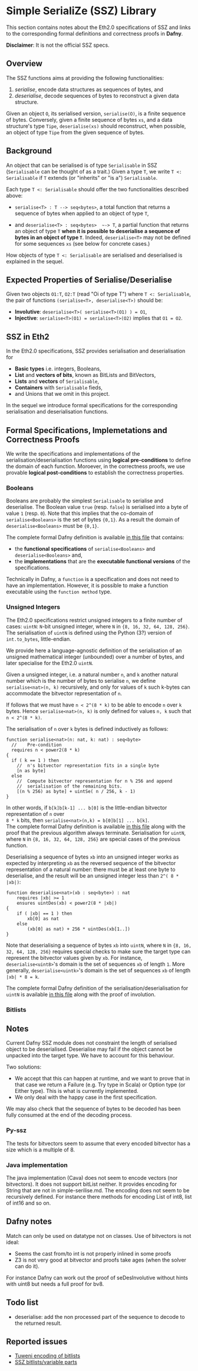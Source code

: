 

# Simple SerialiZe (SSZ) Library

This section contains notes about the Eth2.0 specifications of SSZ and links to the corresponding formal definitions and correctness proofs in **Dafny**.

**Disclaimer**: It is not the official SSZ specs.

## Overview

The SSZ functions aims at providing the following functionalities:

1.  _serialise_, encode data structures as sequences of bytes,  and 
2.  _deserialise_, decode sequences of bytes to reconstruct a given data structure.

Given an object `O`, its serialised version, `serialise(O)`, is a finite sequence of bytes.
Conversely, given a finite sequence of bytes `xs`, and a data structure's type `Tipe`, `deserialise(xs)` should reconstruct, when possible,  an object of type `Tipe` from the given sequence of bytes.

## Background

An object that can be serialised is of type `Serialisable` in SSZ (`Serialisable` can be thought of as a trait.)
Given a type `T`, we write  `T <: Serialisable` if `T` extends (or "inherits" or "is a") `Serialisable`.

Each type `T <: Serialisable` should offer the two functionalities described above:

* `serialise<T> : T --> seq<bytes>`, a total function that returns a sequence of bytes when applied to an object of type `T`, 
 
* and `deserialise<T> : seq<bytes>  ~-> T`, a partial function  that
returns an object of type `T` **when it is possible to deserialise a sequence of bytes  in an object of type `T`**.
Indeed, `deserialise<T>` may not be defined for some sequences `xs` (see below for concrete cases.)


How objects of type `T <: Serialisable` are serialised and deserialised is explained in the sequel.

## Expected Properties of Serialise/Deserialise

Given two objects `O1:T`, `O2:T` (read "Oi of type T") where `T <: Serialisable`, the pair of functions `(serialise<T>, deserialise<T>)` should be:

* **Involutive**: `deserialise<T>( serialise<T>(O1) ) = O1`,
* **Injective**: `serialise<T>(O1) = serialise<T>(O2)` implies that `O1 = O2`.

## SSZ in Eth2

In the Eth2.0 specifications, SSZ provides serialisation and deserialisation for

* **Basic types** i.e. integers, Booleans,
* **List** and **vectors of bits**, known as BitLists and BitVectors,
* **Lists** and **vectors** of `Serialisable`,
* **Containers** with `Serialisable` fieds,
* and Unions that we omit in this project.

In the sequel we introduce formal specifications for the corresponding serialisation and deserialisation functions.

## Formal Specifications, Implemetations and Correctness Proofs

We write the specifications and implementations of the serialisation/deserialisation functions using **logical pre-conditions** to define the domain of each function.
Moroever, in the correctness proofs, we use provable **logical post-conditions** to establish the correctness properties. 

### Booleans

Booleans are probably the simplest `Serialisable` to serialise and deserialise.
The Boolean value `true` (resp. `false`) is serialised into a byte of value `1` (resp. `0`).
Note that this implies that the co-domain of `serialise<Booleans>` is the set of bytes `{0,1}`. As a result the domain of `deserialise<Booleans>` must be `{0,1}`. 

The complete formal Dafny definition is available [in this file](https://github.com/PegaSysEng/eth2.0-dafny/blob/master/src/dafny/ssz/BoolSeDes.dfy) that contains:

 * the **functional specifications** of `serialise<Booleans>` and `deserialise<Booleans>` and,
 * the **implementations** that are the **executable functional versions** of the specifications.

Technically in Dafny, a `function` is a specification and does not need to have an implementation.
However, it is possible to make a function executable using the `function method` type.


### Unsigned Integers

The Eth2.0 specifications restrict unsigned integers to a finite number of cases:
`uintN`: `N`-bit unsigned integer, where `N` in `{8, 16, 32, 64, 128, 256}`.
The serialisation of `uintN` is defined using the Python (3?) version of `int.to_bytes`, little-endian.

We provide here a language-agnostic definition of the serialisation of an unsigned mathematical integer (unbounded) over a number of bytes, and later specialise for the Eth2.0 `uintN`.

Given a unsigned integer, i.e. a natural number `n`, and `k` another natural number which is the number of bytes to serialise `n`, we define `serialise<nat>(n, k)` recursively, and only for values of `k` such k-bytes can accommodate the bitvector representation of `n`.

If follows that we must have `n < 2^(8 * k)` to be able to encode `n` over `k` bytes.
Hence `serialise<nat>(n, k)` is only defined for values `n, k` such that  `n < 2^(8 * k)`.

The serialisation of `n` over `k` bytes is defined inductively as follows:

```
function serialise<nat>(n: nat, k: nat) : seq<byte>
  //    Pre-condition
  requires n < power2(8 * k) 
{
  if ( k == 1 ) then  
    //  n's bitvector representation fits in a single byte
    [n as byte]
  else 
    //  Compute bitvector representation for n % 256 and append
    //  serialisation of the remaining bits.
    [(n % 256) as byte] + uintSe( n / 256, k - 1)
}
```

In other words, if `b[k]b[k-1] ... b[0]` is the little-endian bitvector representation of `n` over  
`8 * k` bits, then `serialise<nat>(n,k) = b[0]b[1] ... b[k]`.  
The complete formal Dafny definition is available [in this file](https://github.com/PegaSysEng/eth2.0-dafny/blob/master/src/dafny/ssz/IntSeDes.dfy) along with the proof that the previous algorithm always terminate.
Serialisation for `uintN`, where `N` in `{8, 16, 32, 64, 128, 256}` are special cases of the previous
function.

Deserialising a sequence of bytes `xb` into an unsigned integer works as expected by interpreting `xb` as the reversed sequence of the bitvector representation of a natural number: there must be at least one byte to deserialise, and the result will be an unsigned integer less than `2^( 8 * |xb|)`:

```
function deserialise<nat>(xb : seq<byte>) : nat
    requires |xb| >= 1
    ensures uintDes(xb) < power2(8 * |xb|) 
{
    if ( |xb| == 1 ) then 
        xb[0] as nat
    else 
        (xb[0] as nat) + 256 * uintDes(xb[1..])
}
```

Note that deserialising a sequence of bytes `xb` into `uintN`, where `N` in `{8, 16, 32, 64, 128, 256}` requires special checks to make sure the target type can represent the bitvector values given by `xb`. 
For instance, `deserialise<uint8>`'s domain is the set of sequences `xb` of length `1`.
More generally,  `deserialise<uintk>`'s domain is the set of sequences `xb` of length `|xb| * 8 = k`.

The complete formal Dafny definition of the serialisation/deserialisation for  `uintN` is available [in this file](https://github.com/PegaSysEng/eth2.0-dafny/blob/master/src/dafny/ssz/Serialise.dfy) along with the proof of involution.


### Bitlists



## Notes

Current Dafny SSZ module does not constraint the length of serialised object to be deserialised.
Deserialise may fail if the object cannot be unpacked into the target type.
We have to account for this behaviour.

Two solutions:

* We accept that this can happen at runtime, and we want to prove that in that case we return a Failure (e.g. Try type in Scala) or Option type (or Either type).
This is what is currently implemented.
* We only deal with the happy case in the first specification.

We may also check that the sequence of bytes to be decoded has been fully consumed at the end of the decoding process.

### Py-ssz

The tests for bitvectors seem to assume that every encoded bitvector has a size which is a multiple of 8.

### Java implementation

The java implementation (Cava) does not seem to encode vectors (nor bitvectors).
It does not support bitList neither.
It provides encoding for String that are not in simple-serilise.md.
The encoding does not seem to be recursively defined. For instance there methods
for encoding List of int8, list of int16 and so on.

## Dafny notes

Match can only be used on datatype not on classes.
Use of bitvectors is not ideal:

* Seems the cast from/to int is not properly inlined in some proofs
* Z3 is not very good at bitvector and proofs take ages (when the solver can do it).

For instance Dafny can work out the proof of seDesInvolutive without hints with uint8 but needs a full proof for bv8.

## Todo list

* deserialise: add the non processed part of the sequence to decode to the returned result.

## Reported issues

* [Tuweni encoding of bitlists](https://github.com/apache/incubator-tuweni/issues/49#issue-571773400)
* [SSZ bitlists/variable parts](https://github.com/ethereum/eth2.0-specs/issues/1630#issue-571003824)
